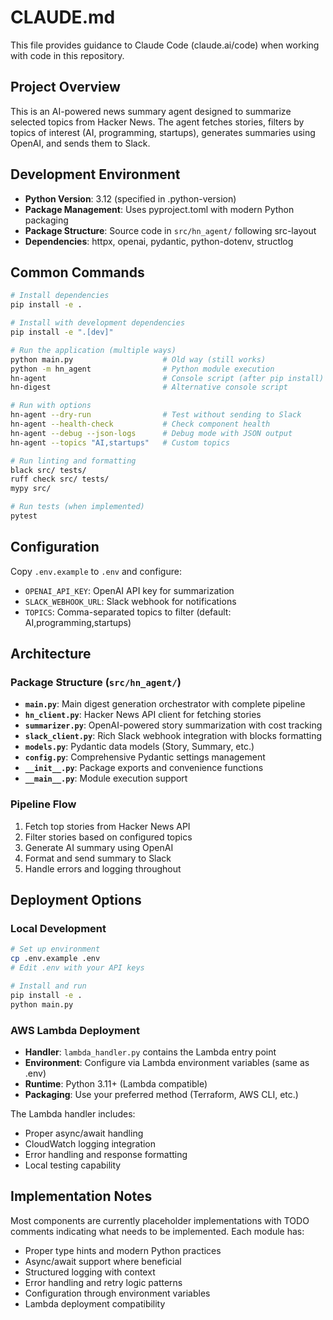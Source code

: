 # CLAUDE.md

This file provides guidance to Claude Code (claude.ai/code) when working with code in this repository.

## Project Overview

This is an AI-powered news summary agent designed to summarize selected topics from Hacker News. The agent fetches stories, filters by topics of interest (AI, programming, startups), generates summaries using OpenAI, and sends them to Slack.

## Development Environment

- **Python Version**: 3.12 (specified in .python-version)
- **Package Management**: Uses pyproject.toml with modern Python packaging
- **Package Structure**: Source code in `src/hn_agent/` following src-layout
- **Dependencies**: httpx, openai, pydantic, python-dotenv, structlog

## Common Commands

```bash
# Install dependencies
pip install -e .

# Install with development dependencies
pip install -e ".[dev]"

# Run the application (multiple ways)
python main.py                    # Old way (still works)
python -m hn_agent                # Python module execution
hn-agent                          # Console script (after pip install)
hn-digest                         # Alternative console script

# Run with options
hn-agent --dry-run                # Test without sending to Slack
hn-agent --health-check           # Check component health
hn-agent --debug --json-logs      # Debug mode with JSON output
hn-agent --topics "AI,startups"   # Custom topics

# Run linting and formatting
black src/ tests/
ruff check src/ tests/
mypy src/

# Run tests (when implemented)
pytest
```

## Configuration

Copy `.env.example` to `.env` and configure:
- `OPENAI_API_KEY`: OpenAI API key for summarization
- `SLACK_WEBHOOK_URL`: Slack webhook for notifications
- `TOPICS`: Comma-separated topics to filter (default: AI,programming,startups)

## Architecture

### Package Structure (`src/hn_agent/`)

- **`main.py`**: Main digest generation orchestrator with complete pipeline
- **`hn_client.py`**: Hacker News API client for fetching stories
- **`summarizer.py`**: OpenAI-powered story summarization with cost tracking
- **`slack_client.py`**: Rich Slack webhook integration with blocks formatting
- **`models.py`**: Pydantic data models (Story, Summary, etc.)
- **`config.py`**: Comprehensive Pydantic settings management
- **`__init__.py`**: Package exports and convenience functions
- **`__main__.py`**: Module execution support

### Pipeline Flow

1. Fetch top stories from Hacker News API
2. Filter stories based on configured topics
3. Generate AI summary using OpenAI
4. Format and send summary to Slack
5. Handle errors and logging throughout

## Deployment Options

### Local Development
```bash
# Set up environment
cp .env.example .env
# Edit .env with your API keys

# Install and run
pip install -e .
python main.py
```

### AWS Lambda Deployment
- **Handler**: `lambda_handler.py` contains the Lambda entry point
- **Environment**: Configure via Lambda environment variables (same as .env)
- **Runtime**: Python 3.11+ (Lambda compatible)
- **Packaging**: Use your preferred method (Terraform, AWS CLI, etc.)

The Lambda handler includes:
- Proper async/await handling
- CloudWatch logging integration
- Error handling and response formatting
- Local testing capability

## Implementation Notes

Most components are currently placeholder implementations with TODO comments indicating what needs to be implemented. Each module has:
- Proper type hints and modern Python practices
- Async/await support where beneficial
- Structured logging with context
- Error handling and retry logic patterns
- Configuration through environment variables
- Lambda deployment compatibility